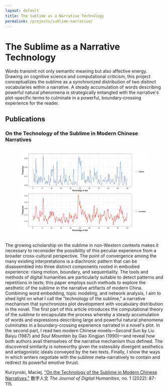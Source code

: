 ```yaml
---
layout: default
title: The Sublime as a Narrative Technology
permalink: /projects/sublime-narrative/
---
```


# The Sublime as a Narrative Technology

Words transmit not only semantic meaning but also affective energy. Drawing on cognitive science and computational criticism, this project conceptualizes the sublime as a synchronized distribution of two distinct vocabularies within a narrative. A steady accumulation of words describing powerful natural phenomena is strategically entangled with the narrative's plot-specific terms to culminate in a powerful, boundary-crossing experience for the reader.

## Publications

### On the Technology of the Sublime in Modern Chinese Narratives

<img src="main.png" alt="The Sublime as a Narrative Technology" style="max-width: 80%; height: auto; margin: 2rem auto; display: block;">

The growing scholarship on the sublime in non-Western contexts makes it necessary to reconsider the possibility of this peculiar experience from a broader cross-cultural perspective. The point of convergence among the many existing interpretations is a diachronic pattern that can be disassembled into three distinct components rooted in embodied experience: rising motion, boundary, and sequentiality. The tools and methods of digital humanities are particularly suitable to detect patterns and repetitions in texts; this paper employs such methods to explore the aesthetic of the sublime in the narrative artifacts of modern China. Combining word embedding, topic modeling, and network analysis, I aim to shed light on what I call the "technology of the sublime," a narrative mechanism that synchronizes plot development with vocabulary distribution in the novel. The first part of this article introduces the computational theory of the sublime to encapsulate the process whereby a steady accumulation of words and expressions describing large and powerful natural phenomena culminates in a boundary-crossing experience narrated in a novel's plot. In the second part, I read two modern Chinese novels—*Second Sun* by Liu Baiyu (1987) and *Soul Mountain* by Gao Xingjian (1990)—and reveal how both authors avail themselves of the narrative mechanism thus defined. The discovered similarity is noteworthy given the ostensibly divergent aesthetics and antagonistic ideals conveyed by the two texts. Finally, I show the ways in which writers negotiate with the sublime meta-narratively to contain and redirect its powerful emotive thrust.

Kurzynski, Maciej, ["On the Technology of the Sublime in Modern Chinese Narratives,"](https://www.dhcn.cn/dhjournal/202201/20434.html) 数字人文 *The Journal of Digital Humanities*, no. 1 (2022): 87-115.